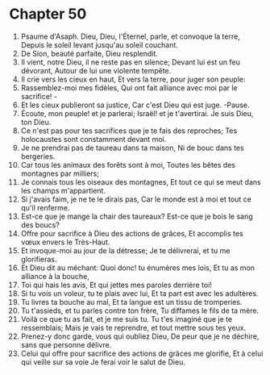 # Chapter 50

1. Psaume d'Asaph. Dieu, Dieu, l'Éternel, parle, et convoque la terre, Depuis le soleil levant jusqu'au soleil couchant.
2. De Sion, beauté parfaite, Dieu resplendit.
3. Il vient, notre Dieu, il ne reste pas en silence; Devant lui est un feu dévorant, Autour de lui une violente tempête.
4. Il crie vers les cieux en haut, Et vers la terre, pour juger son peuple:
5. Rassemblez-moi mes fidèles, Qui ont fait alliance avec moi par le sacrifice! -
6. Et les cieux publieront sa justice, Car c'est Dieu qui est juge. -Pause.
7. Écoute, mon peuple! et je parlerai; Israël! et je t'avertirai. Je suis Dieu, ton Dieu.
8. Ce n'est pas pour tes sacrifices que je te fais des reproches; Tes holocaustes sont constamment devant moi.
9. Je ne prendrai pas de taureau dans ta maison, Ni de bouc dans tes bergeries.
10. Car tous les animaux des forêts sont à moi, Toutes les bêtes des montagnes par milliers;
11. Je connais tous les oiseaux des montagnes, Et tout ce qui se meut dans les champs m'appartient.
12. Si j'avais faim, je ne te le dirais pas, Car le monde est à moi et tout ce qu'il renferme.
13. Est-ce que je mange la chair des taureaux? Est-ce que je bois le sang des boucs?
14. Offre pour sacrifice à Dieu des actions de grâces, Et accomplis tes vœux envers le Très-Haut.
15. Et invoque-moi au jour de la détresse; Je te délivrerai, et tu me glorifieras.
16. Et Dieu dit au méchant: Quoi donc! tu énumères mes lois, Et tu as mon alliance à la bouche,
17. Toi qui hais les avis, Et qui jettes mes paroles derrière toi!
18. Si tu vois un voleur, tu te plais avec lui, Et ta part est avec les adultères.
19. Tu livres ta bouche au mal, Et ta langue est un tissu de tromperies.
20. Tu t'assieds, et tu parles contre ton frère, Tu diffames le fils de ta mère.
21. Voilà ce que tu as fait, et je me suis tu. Tu t'es imaginé que je te ressemblais; Mais je vais te reprendre, et tout mettre sous tes yeux.
22. Prenez-y donc garde, vous qui oubliez Dieu, De peur que je ne déchire, sans que personne délivre.
23. Celui qui offre pour sacrifice des actions de grâces me glorifie, Et à celui qui veille sur sa voie Je ferai voir le salut de Dieu.

